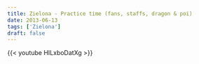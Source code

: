 ```yaml
---
title: Zielona - Practice time (fans, staffs, dragon & poi)
date: 2013-06-13
tags: ['Zielona']
draft: false
---
```

{{< youtube HILxboDatXg >}}

